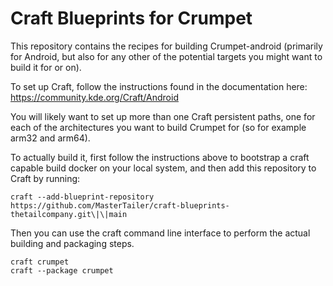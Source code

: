 # Craft Blueprints for Crumpet

This repository contains the recipes for building Crumpet-android (primarily
for Android, but also for any other of the potential targets you might want to
build it for or on).

To set up Craft, follow the instructions found in the documentation here:
https://community.kde.org/Craft/Android

You will likely want to set up more than one Craft persistent paths, one for
each of the architectures you want to build Crumpet for (so for example arm32
and arm64).

To actually build it, first follow the instructions above to bootstrap a craft
capable build docker on your local system, and then add this repository to
Craft by running:

```
craft --add-blueprint-repository https://github.com/MasterTailer/craft-blueprints-thetailcompany.git\|\|main
```

Then you can use the craft command line interface to perform the actual
building and packaging steps.

```
craft crumpet
craft --package crumpet
```
